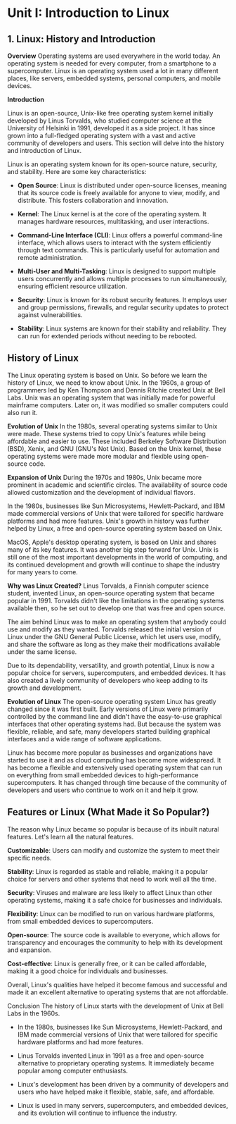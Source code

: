 # Unit I: Introduction to Linux

## 1. Linux: History and Introduction


**Overview**
Operating systems are used everywhere in the world today. An operating system is needed for every computer, from a smartphone to a supercomputer. Linux is an operating system used a lot in many different places, like servers, embedded systems, personal computers, and mobile devices.

**Introduction**

Linux is an open-source, Unix-like free operating system kernel initially developed by Linus Torvalds, who studied computer science at the University of Helsinki in 1991, developed it as a side project. It has since grown into a full-fledged operating system with a vast and active community of developers and users. This section will delve into the history and introduction of Linux.

 Linux is an operating system known for its open-source nature, security, and stability. Here are some key characteristics:

- **Open Source**: Linux is distributed under open-source licenses, meaning that its source code is freely available for anyone to view, modify, and distribute. This fosters collaboration and innovation.

- **Kernel**: The Linux kernel is at the core of the operating system. It manages hardware resources, multitasking, and user interactions.

- **Command-Line Interface (CLI)**: Linux offers a powerful command-line interface, which allows users to interact with the system efficiently through text commands. This is particularly useful for automation and remote administration.

- **Multi-User and Multi-Tasking**: Linux is designed to support multiple users concurrently and allows multiple processes to run simultaneously, ensuring efficient resource utilization.

- **Security**: Linux is known for its robust security features. It employs user and group permissions, firewalls, and regular security updates to protect against vulnerabilities.

- **Stability**: Linux systems are known for their stability and reliability. They can run for extended periods without needing to be rebooted.

## History of Linux

The Linux operating system is based on Unix. So before we learn the history of Linux, we need to know about Unix. In the 1960s, a group of programmers led by Ken Thompson and Dennis Ritchie created Unix at Bell Labs. Unix was an operating system that was initially made for powerful mainframe computers. Later on, it was modified so smaller computers could also run it.

**Evolution of Unix**
In the 1980s, several operating systems similar to Unix were made. These systems tried to copy Unix's features while being affordable and easier to use. These included Berkeley Software Distribution (BSD), Xenix, and GNU (GNU's Not Unix). Based on the Unix kernel, these operating systems were made more modular and flexible using open-source code.

**Expansion of Unix**
During the 1970s and 1980s, Unix became more prominent in academic and scientific circles. The availability of source code allowed customization and the development of individual flavors.

In the 1980s, businesses like Sun Microsystems, Hewlett-Packard, and IBM made commercial versions of Unix that were tailored for specific hardware platforms and had more features. Unix's growth in history was further helped by Linux, a free and open-source operating system based on Unix.

MacOS, Apple's desktop operating system, is based on Unix and shares many of its key features. It was another big step forward for Unix. Unix is still one of the most important developments in the world of computing, and its continued development and growth will continue to shape the industry for many years to come.


**Why was Linux Created?**
Linus Torvalds, a Finnish computer science student, invented Linux, an open-source operating system that became popular in 1991. Torvalds didn't like the limitations in the operating systems available then, so he set out to develop one that was free and open source.

The aim behind Linux was to make an operating system that anybody could use and modify as they wanted. Torvalds released the initial version of Linux under the GNU General Public License, which let users use, modify, and share the software as long as they make their modifications available under the same license.

Due to its dependability, versatility, and growth potential, Linux is now a popular choice for servers, supercomputers, and embedded devices. It has also created a lively community of developers who keep adding to its growth and development.

**Evolution of Linux**
The open-source operating system Linux has greatly changed since it was first built. Early versions of Linux were primarily controlled by the command line and didn't have the easy-to-use graphical interfaces that other operating systems had. But because the system was flexible, reliable, and safe, many developers started building graphical interfaces and a wide range of software applications.

Linux has become more popular as businesses and organizations have started to use it and as cloud computing has become more widespread. It has become a flexible and extensively used operating system that can run on everything from small embedded devices to high-performance supercomputers. It has changed through time because of the community of developers and users who continue to work on it and help it grow.

## Features or Linux (What Made it So Popular?)
The reason why Linux became so popular is because of its inbuilt natural features. Let's learn all the natural features.

**Customizable**: Users can modify and customize the system to meet their specific needs.

**Stability**: Linux is regarded as stable and reliable, making it a popular choice for servers and other systems that need to work well all the time.

**Security**: Viruses and malware are less likely to affect Linux than other operating systems, making it a safe choice for businesses and individuals.

**Flexibility**: Linux can be modified to run on various hardware platforms, from small embedded devices to supercomputers.

**Open-source**: The source code is available to everyone, which allows for transparency and encourages the community to help with its development and expansion.

**Cost-effective**: Linux is generally free, or it can be called affordable, making it a good choice for individuals and businesses.

Overall, Linux's qualities have helped it become famous and successful and made it an excellent alternative to operating systems that are not affordable.

Conclusion
The history of Linux starts with the development of Unix at Bell Labs in the 1960s.

- In the 1980s, businesses like Sun Microsystems, Hewlett-Packard, and IBM made commercial versions of Unix that were tailored for specific hardware platforms and had more features.

- Linus Torvalds invented Linux in 1991 as a free and open-source alternative to proprietary operating systems. It immediately became popular among computer enthusiasts.

- Linux's development has been driven by a community of developers and users who have helped make it flexible, stable, safe, and affordable.

- Linux is used in many servers, supercomputers, and embedded devices, and its evolution will continue to influence the industry.


